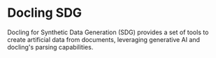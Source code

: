 # Docling SDG

Docling for Synthetic Data Generation (SDG) provides a set of tools to create artificial data from documents, leveraging generative AI and docling's parsing capabilities.

